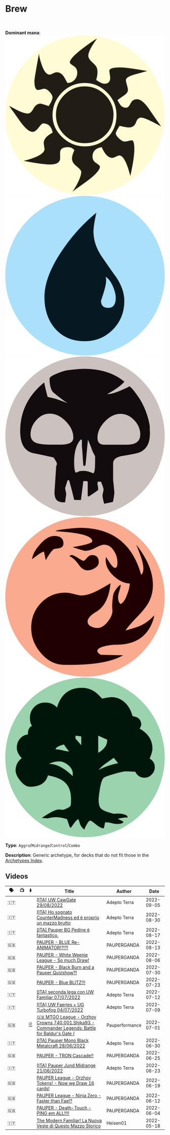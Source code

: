 <!-- This page is automatically generated by Myr: do not update it manually. -->
<!-- Changes directly applied here will be lost. -->
<!-- If you plan to update this page, please update the template at https://github.com/Pauperformance/pauperformance-bot -->
<!-- Templates can be found under pauperformance-bot/resources/templates/ -->
# Brew
<br/>


**Dominant mana**: <img src="../resources/images/mana/W.png" class="dominant-mana-icon"/> <img src="../resources/images/mana/U.png" class="dominant-mana-icon"/> <img src="../resources/images/mana/B.png" class="dominant-mana-icon"/> <img src="../resources/images/mana/R.png" class="dominant-mana-icon"/> <img src="../resources/images/mana/G.png" class="dominant-mana-icon"/>

**Type**: `Aggro`/`Midrange`/`Control`/`Combo`

**Description**: 
Generic archetype, for decks that do not fit those in the [Archetypes Index](../../pages/archetypes_index.html).










## **Videos**

| 🗣️ | 📺 | ⬇️ | Title | Author | Date |
| -- | -- | -- | ---- | ------ | ---- |
| 🇮🇹 | <i class="fa-brands fa-youtube"></i> |  | <a href="https://www.youtube.com/watch?v=eeF_78XVo5Q" target="_blank">[ITA] UW CawGate 29/08/2022</a> | Adepto Terra | 2022-09-05   |
| 🇮🇹 | <i class="fa-brands fa-youtube"></i> |  | <a href="https://www.youtube.com/watch?v=Slx03NTI0WA" target="_blank">[ITA] Ho sognato CounterMadness ed è proprio un mazzo brutto</a> | Adepto Terra | 2022-08-30   |
| 🇮🇹 | <i class="fa-brands fa-youtube"></i> |  | <a href="https://www.youtube.com/watch?v=IoyX5hWvAjE" target="_blank">[ITA] Pauper BG Pedine è fantastico.</a> | Adepto Terra | 2022-08-17   |
| 🇬🇧 | <i class="fa-brands fa-youtube"></i> |  | <a href="https://www.youtube.com/watch?v=WMB7e-k6HTs" target="_blank">PAUPER - BLUE Re-ANIMATOR!?!?!</a> | PAUPERGANDA | 2022-08-13   |
| 🇬🇧 | <i class="fa-brands fa-youtube"></i> |  | <a href="https://www.youtube.com/watch?v=Yh2ND5tYv78" target="_blank">PAUPER - White Weenie League - So much Draw!</a> | PAUPERGANDA | 2022-08-06   |
| 🇬🇧 | <i class="fa-brands fa-youtube"></i> |  | <a href="https://www.youtube.com/watch?v=dfjXBLYELcs" target="_blank">PAUPER - Black Burn and a Pauper Quizshow?!</a> | PAUPERGANDA | 2022-07-30   |
| 🇬🇧 | <i class="fa-brands fa-youtube"></i> |  | <a href="https://www.youtube.com/watch?v=A-AhrEAXqMs" target="_blank">PAUPER - Blue BLITZ!!!</a> | PAUPERGANDA | 2022-07-23   |
| 🇮🇹 | <i class="fa-brands fa-youtube"></i> |  | <a href="https://www.youtube.com/watch?v=8KAufu410jM" target="_blank">[ITA] seconda lega con UW Familiar 07/07/2022</a> | Adepto Terra | 2022-07-12   |
| 🇮🇹 | <i class="fa-brands fa-youtube"></i> |  | <a href="https://www.youtube.com/watch?v=aTi_JYogNuk" target="_blank">[ITA] UW Faeries + UG Turbofog 04/07/2022</a> | Adepto Terra | 2022-07-09   |
| 🇬🇧 | <i class="fa-brands fa-youtube"></i> | <a href="https://www.mtggoldfish.com/deck/4911470" target="_blank">🗎</a> | <a href="https://www.youtube.com/watch?v=b87JcpST6SY" target="_blank">🇬🇧 MTGO League - Orzhov Crowns 740.001.Shika93 - Commander Legends: Battle for Baldur's Gate (</a> | Pauperformance | 2022-07-01   |
| 🇮🇹 | <i class="fa-brands fa-youtube"></i> |  | <a href="https://www.youtube.com/watch?v=8q-QTPiQd4A" target="_blank">[ITA] Pauper Mono Black Metalcraft 28/06/2022</a> | Adepto Terra | 2022-06-30   |
| 🇬🇧 | <i class="fa-brands fa-youtube"></i> |  | <a href="https://www.youtube.com/watch?v=iVDSbxQ5Zyk" target="_blank">PAUPER - TRON Cascade!!</a> | PAUPERGANDA | 2022-06-25   |
| 🇮🇹 | <i class="fa-brands fa-youtube"></i> |  | <a href="https://www.youtube.com/watch?v=hbtr6Cgc9aw" target="_blank">[ITA] Pauper Jund Midrange 21/06/2022</a> | Adepto Terra | 2022-06-23   |
| 🇬🇧 | <i class="fa-brands fa-youtube"></i> |  | <a href="https://www.youtube.com/watch?v=V5oAu4HmPR0" target="_blank">PAUPER League - Orzhov Tokens! - Now we Draw 16 cards!</a> | PAUPERGANDA | 2022-06-19   |
| 🇬🇧 | <i class="fa-brands fa-youtube"></i> |  | <a href="https://www.youtube.com/watch?v=IUdql-h-A78" target="_blank">PAUPER League - Ninja Zero - Faster than Fae!?</a> | PAUPERGANDA | 2022-06-12   |
| 🇬🇧 | <i class="fa-brands fa-youtube"></i> |  | <a href="https://www.youtube.com/watch?v=7-4CYBFrS3c" target="_blank">PAUPER - Death-Touch - PING em ALL!!!!</a> | PAUPERGANDA | 2022-06-04   |
| 🇮🇹 | <i class="fa-brands fa-youtube"></i> |  | <a href="https://www.youtube.com/watch?v=nLoNjyeMqAo" target="_blank">The Modern Familiar! La Nuova Veste di Questo Mazzo Storico</a> | Heisen01 | 2022-05-18   |



